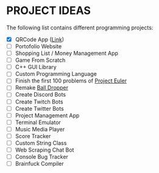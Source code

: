 PROJECT IDEAS
=============

The following list contains different programming projects:
- [x] QRCode App ([Link](Project-Overview-Files/QRCode_App.md))
- [ ] Portofolio Website
- [ ] Shopping List / Money Management App
- [ ] Game From Scratch
- [ ] C++ GUI Library
- [ ] Custom Programming Language
- [ ] Finish the first 100 problems of [Project Euler](https://projecteuler.net/)
- [ ] Remake [Ball Dropper](https://play.google.com/store/apps/details?id=com.Novaminis.BallDropper)
- [ ] Create Discord Bots
- [ ] Create Twitch Bots
- [ ] Create Twitter Bots
- [ ] Project Management App
- [ ] Terminal Emulator
- [ ] Music Media Player
- [ ] Score Tracker
- [ ] Custom String Class
- [ ] Web Scraping Chat Bot
- [ ] Console Bug Tracker
- [ ] Brainfuck Compiler
